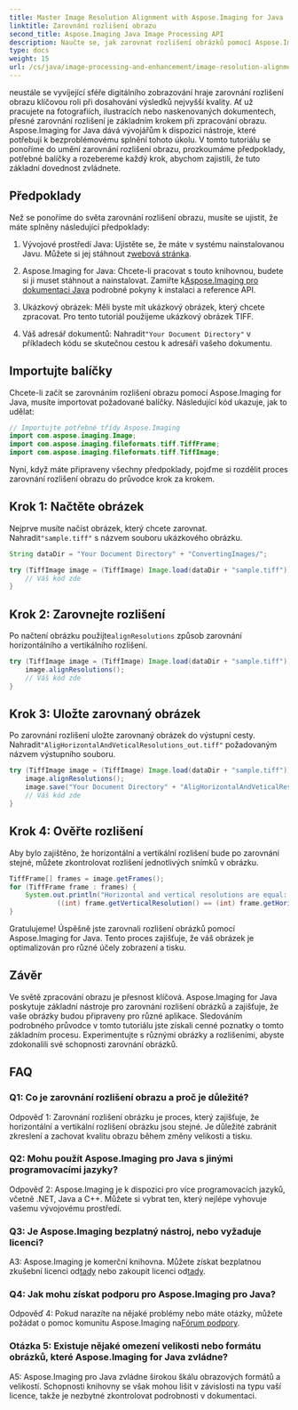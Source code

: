 ```yaml
---
title: Master Image Resolution Alignment with Aspose.Imaging for Java
linktitle: Zarovnání rozlišení obrazu
second_title: Aspose.Imaging Java Image Processing API
description: Naučte se, jak zarovnat rozlišení obrázků pomocí Aspose.Imaging for Java. Vylepšete kvalitu obrazu pro tisk a zobrazení.
type: docs
weight: 15
url: /cs/java/image-processing-and-enhancement/image-resolution-alignment/
---
```

neustále se vyvíjející sféře digitálního zobrazování hraje zarovnání rozlišení obrazu klíčovou roli při dosahování výsledků nejvyšší kvality. Ať už pracujete na fotografiích, ilustracích nebo naskenovaných dokumentech, přesné zarovnání rozlišení je základním krokem při zpracování obrazu. Aspose.Imaging for Java dává vývojářům k dispozici nástroje, které potřebují k bezproblémovému splnění tohoto úkolu. V tomto tutoriálu se ponoříme do umění zarovnání rozlišení obrazu, prozkoumáme předpoklady, potřebné balíčky a rozebereme každý krok, abychom zajistili, že tuto základní dovednost zvládnete.

## Předpoklady

Než se ponoříme do světa zarovnání rozlišení obrazu, musíte se ujistit, že máte splněny následující předpoklady:

1.  Vývojové prostředí Java: Ujistěte se, že máte v systému nainstalovanou Javu. Můžete si jej stáhnout z[webová stránka](https://www.oracle.com/java/technologies/javase-downloads).

2.  Aspose.Imaging for Java: Chcete-li pracovat s touto knihovnou, budete si ji muset stáhnout a nainstalovat. Zamiřte k[Aspose.Imaging pro dokumentaci Java](https://reference.aspose.com/imaging/java/) podrobné pokyny k instalaci a reference API.

3. Ukázkový obrázek: Měli byste mít ukázkový obrázek, který chcete zpracovat. Pro tento tutoriál použijeme ukázkový obrázek TIFF.

4.  Váš adresář dokumentů: Nahradit`"Your Document Directory"` v příkladech kódu se skutečnou cestou k adresáři vašeho dokumentu.

## Importujte balíčky

Chcete-li začít se zarovnáním rozlišení obrazu pomocí Aspose.Imaging for Java, musíte importovat požadované balíčky. Následující kód ukazuje, jak to udělat:

```java
// Importujte potřebné třídy Aspose.Imaging
import com.aspose.imaging.Image;
import com.aspose.imaging.fileformats.tiff.TiffFrame;
import com.aspose.imaging.fileformats.tiff.TiffImage;
```

Nyní, když máte připraveny všechny předpoklady, pojďme si rozdělit proces zarovnání rozlišení obrazu do průvodce krok za krokem.

## Krok 1: Načtěte obrázek

 Nejprve musíte načíst obrázek, který chcete zarovnat. Nahradit`"sample.tiff"` s názvem souboru ukázkového obrázku.

```java
String dataDir = "Your Document Directory" + "ConvertingImages/";

try (TiffImage image = (TiffImage) Image.load(dataDir + "sample.tiff")) {
    // Váš kód zde
}
```

## Krok 2: Zarovnejte rozlišení

 Po načtení obrázku použijte`alignResolutions` způsob zarovnání horizontálního a vertikálního rozlišení.

```java
try (TiffImage image = (TiffImage) Image.load(dataDir + "sample.tiff")) {
    image.alignResolutions();
    // Váš kód zde
}
```

## Krok 3: Uložte zarovnaný obrázek

 Po zarovnání rozlišení uložte zarovnaný obrázek do výstupní cesty. Nahradit`"AligHorizontalAndVeticalResolutions_out.tiff"` požadovaným názvem výstupního souboru.

```java
try (TiffImage image = (TiffImage) Image.load(dataDir + "sample.tiff")) {
    image.alignResolutions();
    image.save("Your Document Directory" + "AligHorizontalAndVeticalResolutions_out.tiff");
    // Váš kód zde
}
```

## Krok 4: Ověřte rozlišení

Aby bylo zajištěno, že horizontální a vertikální rozlišení bude po zarovnání stejné, můžete zkontrolovat rozlišení jednotlivých snímků v obrázku.

```java
TiffFrame[] frames = image.getFrames();
for (TiffFrame frame : frames) {
    System.out.println("Horizontal and vertical resolutions are equal: " +
            ((int) frame.getVerticalResolution() == (int) frame.getHorizontalResolution()));
}
```

Gratulujeme! Úspěšně jste zarovnali rozlišení obrázků pomocí Aspose.Imaging for Java. Tento proces zajišťuje, že váš obrázek je optimalizován pro různé účely zobrazení a tisku.

## Závěr

Ve světě zpracování obrazu je přesnost klíčová. Aspose.Imaging for Java poskytuje základní nástroje pro zarovnání rozlišení obrázků a zajišťuje, že vaše obrázky budou připraveny pro různé aplikace. Sledováním podrobného průvodce v tomto tutoriálu jste získali cenné poznatky o tomto základním procesu. Experimentujte s různými obrázky a rozlišeními, abyste zdokonalili své schopnosti zarovnání obrázků.

## FAQ

### Q1: Co je zarovnání rozlišení obrazu a proč je důležité?

Odpověď 1: Zarovnání rozlišení obrázku je proces, který zajišťuje, že horizontální a vertikální rozlišení obrázku jsou stejné. Je důležité zabránit zkreslení a zachovat kvalitu obrazu během změny velikosti a tisku.

### Q2: Mohu použít Aspose.Imaging pro Java s jinými programovacími jazyky?

Odpověď 2: Aspose.Imaging je k dispozici pro více programovacích jazyků, včetně .NET, Java a C++. Můžete si vybrat ten, který nejlépe vyhovuje vašemu vývojovému prostředí.

### Q3: Je Aspose.Imaging bezplatný nástroj, nebo vyžaduje licenci?

 A3: Aspose.Imaging je komerční knihovna. Můžete získat bezplatnou zkušební licenci od[tady](https://releases.aspose.com/) nebo zakoupit licenci od[tady](https://purchase.aspose.com/buy).

### Q4: Jak mohu získat podporu pro Aspose.Imaging pro Java?

 Odpověď 4: Pokud narazíte na nějaké problémy nebo máte otázky, můžete požádat o pomoc komunitu Aspose.Imaging na[Fórum podpory](https://forum.aspose.com/).

### Otázka 5: Existuje nějaké omezení velikosti nebo formátu obrázků, které Aspose.Imaging for Java zvládne?

A5: Aspose.Imaging pro Java zvládne širokou škálu obrazových formátů a velikostí. Schopnosti knihovny se však mohou lišit v závislosti na typu vaší licence, takže je nezbytné zkontrolovat podrobnosti v dokumentaci.